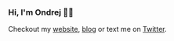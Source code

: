 ### Hi, I'm Ondrej 👋🏼

Checkout my [website](https://ondrejsevcik.com/), [blog](https://ondrejsevcik.com/blog) or text me on [Twitter](https://twitter.com/ondrejsevcik).
